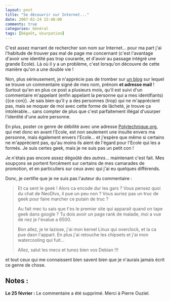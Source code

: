 ```yaml
---
layout: post
title: "Se découvrir sur Internet..."
date: 2007-02-24 15:48:00
comments: true
categories: Général
tags: [Dégoût, Usurpation]
---
```

C'est assez marrant de rechercher son nom sur Internet... pour ma part j'ai l'habitude de trouver pas mal de page me concernant (c'est l'avantage d'avoir une identité pas trop courante, et d'avoir au passage intégré une grande Ecole). Là où il y a un problème, c'est lorsqu'on découvre de cette manière qu'on a une double vie !

<!-- more -->

Non, plus sérieusement, je n'apprécie pas de tromber sur [un blog](http://ouziel.blogs.com/pierre/2005/03/un_nouveau_foru.html) sur lequel se trouve un commentaire signé de mes nom, prénom __et adresse mail__ ! Surtout qu'en en plus ce post a plusieurs mois, qu'il est suivi d'un commentaire m'appelant (enfin appelant la personne qui a mes identifiants) {{ce con}}. Je sais bien qu'il y a des personnes (trop) qui ne m'apprécient pas, mais se moquer de moi avec cette forme de lâcheté, je trouve ça intolérable... sans compter de plus que c'est parfaitement illégal d'usurper l'identité d'une autre personne.

En plus, poster ce genre de débilité avec une adresse [Polytechnique.org](http://www.polytechnique.org), qui met donc en avant l'Ecole, est non seulement une insulte envers ma personne, mais également envers l'Ecole... et j'espère que même si certains ne m'apprécient pas, qu'au moins ils aient de l'égard pour l'Ecole qui les a formés. Je suis certes geek, mais je ne suis pas un petit con !

Je n'étais pas encore assez dégoûté des _autres_... maintenant c'est fait. Mes soupçons se portent forcément sur certains de mes camarades de promotion, et en particuliers sur ceux avec qui j'ai eu quelques différends.

Donc, je certifie que je ne suis pas l'auteur du commentaire :


> Et ca sent le geek ! Alors ca encode dur les gars ? Vous pensez quoi du chat de NeoDIvx, il pue un peu non ? Vous auriez pas un truc de geek pour faire marcher ce putain de truc ?
> 
> Au fait mec tu sais que t'es le premier site qui apparait quand on tape geek dans google ? Tu dois avoir un page rank de malade, moi a vue de nez je l'evalue a 6500.
> 
> Bon allez, je te lazisse, j'ai mon kernel Linux qui overclock, et la ca pue dasn l'appart. En plus j'ai retouche les chipsets et j'ai mon watercooling qui fuit...
> 
> Allez, salut les mecs et tunez bien vos Debian !!!

et tout ceux qui me connaissent bien savent bien que je n'aurais jamais écrit ce genre de chose.

Notes :
-------

__Le 25 février :__ Le commentaire a été supprimé. Merci à Pierre Ouziel.
